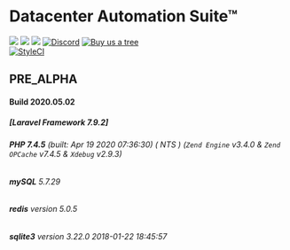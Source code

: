 # Datacenter Automation Suite&trade; 
[![](https://img.shields.io/github/issues/datacenter-automation/Suite-L6?style=for-the-badge)]()  [![](https://img.shields.io/github/issues-closed/datacenter-automation/Suite-L6?style=for-the-badge)]()  [![](https://img.shields.io/github/issues-pr/datacenter-automation/Suite-L6?style=for-the-badge)]() [![Discord](https://img.shields.io/discord/673675299292053504?label=Discord%20Server&logo=Datacenter%20Automation%20Suite&style=for-the-badge)](https://discordapp.com/widget?id=673675299292053504&theme=dark) [![Buy us a tree](https://img.shields.io/badge/Treeware-%F0%9F%8C%B3-lightgreen?style=for-the-badge)](https://offset.earth/treeware?gift-trees)  
[![StyleCI](https://github.styleci.io/repos/237141129/shield?branch=initial)](https://github.styleci.io/repos/237141129)

<!--[![Build Status](https://travis-ci.org/datacenter-automation/suite-l6.svg?branch=master)](https://travis-ci.org/datacenter-automation/suite-l6) [![Scrutinizer Code Quality](https://scrutinizer-ci.com/g/datacenter-automation/suite-l6/badges/quality-score.png?b=master)](https://scrutinizer-ci.com/g/datacenter-automation/suite-l6/?branch=master) [![Code Coverage](https://scrutinizer-ci.com/g/datacenter-automation/suite-l6/badges/coverage.png?b=master)](https://scrutinizer-ci.com/g/datacenter-automation/suite-l6/?branch=master) -->
## PRE_ALPHA
#### Build 2020.05.02
##### [Laravel Framework 7.9.2]
###### **PHP 7.4.5** (built: Apr 19 2020 07:36:30) ( NTS ) (_`Zend Engine`_ v3.4.0 & _`Zend OPCache`_ v7.4.5 & _`Xdebug`_ v2.9.3)
###### **mySQL** 5.7.29
###### **redis** version 5.0.5
###### **sqlite3** version 3.22.0 2018-01-22 18:45:57

<!-- START doctoc -->
<!-- END doctoc -->
